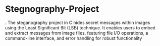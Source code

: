 # Stegnography-Project
. The steganography project in C hides secret messages within images using the Least Significant Bit (LSB) technique. It enables users to embed and extract messages from image files, featuring file I/O operations, a command-line interface, and error handling for robust functionality
